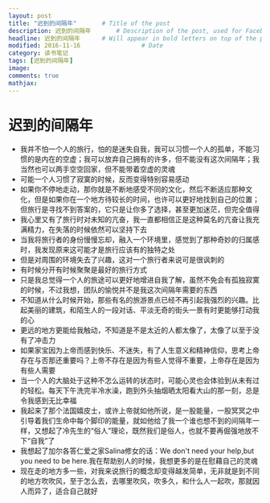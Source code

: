 ```yaml
---
layout: post
title: "迟到的间隔年"       # Title of the post
description: 迟到的间隔年       # Description of the post, used for Facebook Opengraph & Twitter
headline: 迟到的间隔年      # Will appear in bold letters on top of the post
modified: 2016-11-16                 # Date
category: 读书笔记
tags: [迟到的间隔年]
image:
comments: true
mathjax:
---
```


# 迟到的间隔年

- 我并不怕一个人的旅行，怕的是迷失自我，我可以习惯一个人的孤单，不能习惯的是内在的空虚；我可以放弃自己拥有的许多，但不能没有这次间隔年；我当然也可以两手空空回家，但不能带着空虚的灵魂
- 可能一个人习惯了寂寞的时候，反而变得特别容易感动
- 如果你不停地走动，那你就是不断地感受不同的文化，然后不断适应那种文化，但是如果你在一个地方待较长的时间，也许可以更好地找到自己的位置；但旅行是寻找不到答案的，它只是让你多了选择，甚至更加迷茫，但完全值得
- 我心里又有了旅行时对未知的亢奋，我一直都相信正是这种莫名的亢奋让我充满精力，在失落的时候依然可以坚持下去
- 当我将旅行者的身份慢慢忘却，融入一个环境里，感觉到了那种奇妙的归属感时，我发现原来这可能才是旅行应该有的独特之处
- 但是对周围的环境失去了兴趣，这对一个旅行者来说可是很讽刺的
- 有时候分开有时候聚聚是最好的旅行方式
- 只是我总觉得一个人的旅途可以更好地增进自我了解，虽然不免会有孤独寂寞的时候，不过我想，团队的愉悦并不是我这次间隔年需要的东西
- 不知道从什么时候开始，那些有名的旅游景点已经不再引起我强烈的兴趣。比起美丽的建筑，和陌生人的一段对话、平淡无奇的街头一景有时更能够打动我的心
- 更远的地方更能给我触动，不知道是不是太近的人都太像了，太像了以至于没有了冲击力
- 如果家宝因为上帝而感到快乐、不迷失，有了人生意义和精神信仰，思考上帝存在与否那还重要吗？上帝不存在是因为有些人觉得不重要，上帝存在是因为有些人需要
- 当一个人的大脑处于这种不怎么运转的状态时，可能心灵也会体验到从未有过的轻松。每天下午洗完半冷水澡，跑到外头抽烟晒太阳看大山的那一刻，总是令我感到无比幸福
- 我起来了那个法国嬉皮士，或许上帝就如他所说，是一股能量，一股冥冥之中引导着我们生命中每个脚印的能量，就如他给了我一个谁也想不到的间隔年一样，又想起了冷先生的“俗人”理论，既然我们是俗人，也就不要再倔强地放不下“自我”了
- 我想起了加尔各答仁爱之家Salina修女的话：We don't need your help,but you need to be here.我在帮助别人的时候，我想更多的是在慰藉自己的灵魂
- 现在走的地方多一些，对我来说旅行的概念却变得越发简单，无非就是到不同的地方吹吹风，至于怎么去，去哪里吹风，吹多久，和什么人一起吹，那就因人而异了，适合自己就好
